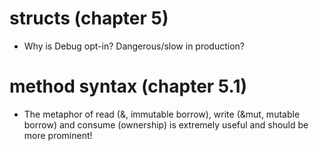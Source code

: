 # structs (chapter 5)

- Why is Debug opt-in? Dangerous/slow in production?

# method syntax (chapter 5.1)

- The metaphor of read (&, immutable borrow), write (&mut, mutable borrow) and consume (ownership) is extremely useful and should be more prominent!
